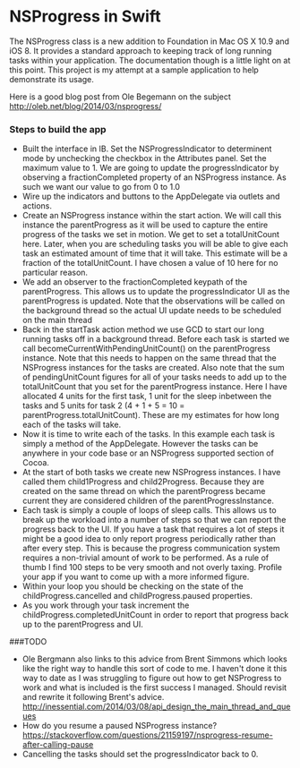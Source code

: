 # NSProgress in Swift

The NSProgress class is a new addition to Foundation in Mac OS X 10.9 and iOS 8. It provides a standard approach to keeping track of long running tasks within your application. The documentation though is a little light on at this point. This project is my attempt at a sample application to help demonstrate its usage.

Here is a good blog post from Ole Begemann on the subject http://oleb.net/blog/2014/03/nsprogress/

### Steps to build the app
- Built the interface in IB. Set the NSProgressIndicator to determinent mode by unchecking the checkbox in the Attributes panel. Set the maximum value to 1. We are going to update the progressIndicator by observing a fractionCompleted property of an NSProgress instance. As such we want our value to go from 0 to 1.0
- Wire up the indicators and buttons to the AppDelegate via outlets and actions.
- Create an NSProgress instance within the start action. We will call this instance the parentProgress as it will be used to capture the entire progress of the tasks we set in motion. We get to set a totalUnitCount here. Later, when you are scheduling tasks you will be able to give each task an estimated amount of time that it will take. This estimate will be a fraction of the totalUnitCount. I have chosen a value of 10 here for no particular reason.
- We add an observer to the fractionCompleted keypath of the parentProgress. This allows us to update the progressIndicator UI as the parentProgress is updated. Note that the observations will be called on the background thread so the actual UI update needs to be scheduled on the main thread
- Back in the startTask action method we use GCD to start our long running tasks off in a background thread. Before each task is started we call becomeCurrentWithPendingUnitCount() on the parentProgress instance. Note that this needs to happen on the same thread that the NSProgress instances for the tasks are created. Also note that the sum of pendingUnitCount figures for all of your tasks needs to add up to the totalUnitCount that you set for the parentProgress instance. Here I have allocated 4 units for the first task, 1 unit for the sleep inbetween the tasks and 5 units for task 2 (4 + 1 + 5 = 10 = parentProgress.totalUnitCount). These are my estimates for how long each of the tasks will take.
- Now it is time to write each of the tasks. In this example each task is simply a method of the AppDelegate. However the tasks can be anywhere in your code base or an NSProgress supported section of Cocoa. 
- At the start of both tasks we create new NSProgress instances. I have called them child1Progress and child2Progress. Because they are created on the same thread on which the parentProgress became current they are considered children of the parentProgressInstance. 
- Each task is simply a couple of loops of sleep calls. This allows us to break up the workload into a number of steps so that we can report the progress back to the UI. If you have a task that requires a lot of steps it might be a good idea to only report progress periodically rather than after every step. This is because the progress communication system requires a non-trivial amount of work to be performed. As a rule of thumb I find 100 steps to be very smooth and not overly taxing. Profile your app if you want to come up with a more informed figure.
- Within your loop you should be checking on the state of the childProgress.cancelled and childProgress.paused properties.
- As you work through your task increment the childProgress.completedUnitCount in order to report that progress back up to the parentProgress and UI. 


###TODO
- Ole Bergmann also links to this advice from Brent Simmons which looks like the right way to handle this sort of code to me. I haven't done it this way to date as I was struggling to figure out how to get NSProgress to work and what is included is the first success I managed. Should revisit and rewrite it following Brent's advice. http://inessential.com/2014/03/08/api_design_the_main_thread_and_queues
- How do you resume a paused NSProgress instance? https://stackoverflow.com/questions/21159197/nsprogress-resume-after-calling-pause
- Cancelling the tasks should set the progressIndicator back to 0.



